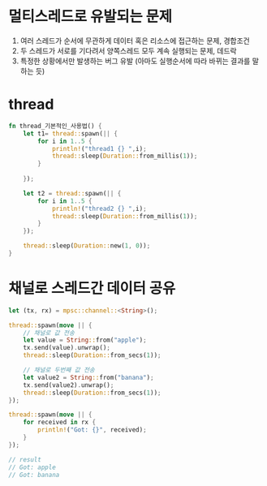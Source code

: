 # 멀티스레드로 유발되는 문제 
1. 여러 스레드가 순서에 무관하게 데이터 혹은 리소스에 접근하는 문제, 경합조건 
1. 두 스레드가 서로를 기다려서 양쪽스레드 모두 계속 실행되는 문제, 데드락 
1. 특정한 상황에서만 발생하는 버그 유발 (아마도 실행순서에 따라 바뀌는 결과를 말하는 듯)

# thread
```rust
fn thread_기본적인_사용법() {
    let t1= thread::spawn(|| {
        for i in 1..5 {
            println!("thread1 {} ",i);
            thread::sleep(Duration::from_millis(1));
        }
        
    });

    let t2 = thread::spawn(|| {
        for i in 1..5 {
            println!("thread2 {} ",i);
            thread::sleep(Duration::from_millis(1));
        }
    });

    thread::sleep(Duration::new(1, 0));
}
```

# 채널로 스레드간 데이터 공유

```rust
let (tx, rx) = mpsc::channel::<String>();

thread::spawn(move || {
    // 채널로 값 전송
    let value = String::from("apple");
    tx.send(value).unwrap();
    thread::sleep(Duration::from_secs(1));

    // 채널로 두번째 값 전송
    let value2 = String::from("banana");
    tx.send(value2).unwrap();
    thread::sleep(Duration::from_secs(1));
});

thread::spawn(move || {
    for received in rx {
        println!("Got: {}", received);
    }
});

// result
// Got: apple
// Got: banana
```
